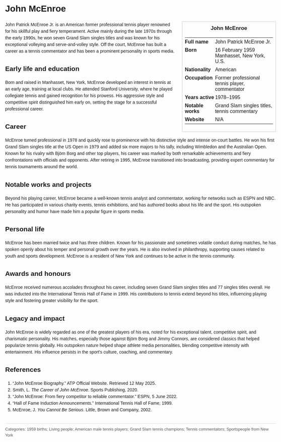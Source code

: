 <!DOCTYPE html>
<html>
<head>
  <title>John McEnroe – Profile</title>
  <style>
    body { font-family: Arial, sans-serif; margin: 2rem auto; max-width: 960px; line-height: 1.5; }
    aside.infobox { float: right; width: 280px; margin: 0 0 1rem 1.5rem; border: 1px solid #ccc; padding: 0.5rem; font-size: 0.9rem; }
    aside.infobox h3 { text-align: center; margin-top: 0; }
    aside.infobox table { width: 100%; border-collapse: collapse; }
    aside.infobox td { padding: 0.25rem 0; vertical-align: top; }
    h1 { margin-top: 0; }
    footer.categories { font-size: 0.8rem; color: #555; border-top: 1px solid #ddd; padding-top: 0.5rem; margin-top: 2rem; }
  </style>
</head>
<body>
  <h1>John McEnroe</h1>
  <aside class="infobox">
    <h3>John McEnroe</h3>
    <table>
      <tr><td><strong>Full name</strong></td><td>John Patrick McEnroe Jr.</td></tr>
      <tr><td><strong>Born</strong></td><td>16 February 1959<br>Manhasset, New York, U.S.</td></tr>
      <td><strong>Nationality</strong></td><td>American</td></tr>
      <tr><td><strong>Occupation</strong></td><td>Former professional tennis player, commentator</td></tr>
      <tr><td><strong>Years active</strong></td><td>1978–1995</td></tr>
      <tr><td><strong>Notable works</strong></td><td>Grand Slam singles titles, tennis commentary</td></tr>
      <tr><td><strong>Website</strong></td><td>N/A</td></tr>
    </table>
  </aside>
  <p>John Patrick McEnroe Jr. is an American former professional tennis player renowned for his skillful play and fiery temperament. Active mainly during the late 1970s through the early 1990s, he won seven Grand Slam singles titles and was known for his exceptional volleying and serve-and-volley style. Off the court, McEnroe has built a career as a tennis commentator and has been a prominent personality in sports media.</p>
  
  <h2>Early life and education</h2>
  <p>Born and raised in Manhasset, New York, McEnroe developed an interest in tennis at an early age, training at local clubs. He attended Stanford University, where he played collegiate tennis and gained recognition for his prowess. His aggressive style and competitive spirit distinguished him early on, setting the stage for a successful professional career.</p>
  
  <h2>Career</h2>
  <p>McEnroe turned professional in 1978 and quickly rose to prominence with his distinctive style and intense on-court battles. He won his first Grand Slam singles title at the US Open in 1979 and added six more majors to his tally, including Wimbledon and the Australian Open. Known for his rivalry with Björn Borg and other top players, his career was marked by both remarkable achievements and fiery confrontations with officials and opponents. After retiring in 1995, McEnroe transitioned into broadcasting, providing expert commentary for tennis tournaments around the world.</p>
  
  <h2>Notable works and projects</h2>
  <p>Beyond his playing career, McEnroe became a well-known tennis analyst and commentator, working for networks such as ESPN and NBC. He has participated in various charity events, tennis exhibitions, and has authored books about his life and the sport. His outspoken personality and humor have made him a popular figure in sports media.</p>
  
  <h2>Personal life</h2>
  <p>McEnroe has been married twice and has three children. Known for his passionate and sometimes volatile conduct during matches, he has spoken openly about his temper and personal growth over the years. He is also involved in philanthropy, supporting causes related to youth and sports development. McEnroe is a resident of New York and continues to be active in the tennis community.</p>
  
  <h2>Awards and honours</h2>
  <p>McEnroe received numerous accolades throughout his career, including seven Grand Slam singles titles and 77 singles titles overall. He was inducted into the International Tennis Hall of Fame in 1999. His contributions to tennis extend beyond his titles, influencing playing style and fostering greater visibility for the sport.</p>
  
  <h2>Legacy and impact</h2>
  <p>John McEnroe is widely regarded as one of the greatest players of his era, noted for his exceptional talent, competitive spirit, and charismatic personality. His matches, especially those against Björn Borg and Jimmy Connors, are considered classics that helped popularize tennis globally. His outspoken nature helped shape athlete media personalities, blending competitive intensity with entertainment. His influence persists in the sport's culture, coaching, and commentary.</p>
  
  <h2>References</h2>
  <ol>
    <li>“John McEnroe Biography.” ATP Official Website. Retrieved 12 May 2025.</li>
    <li>Smith, L. <i>The Career of John McEnroe</i>. Sports Publishing, 2020.</li>
    <li>“John McEnroe: From fiery competitor to reliable commentator.” ESPN, 5 June 2022.</li>
    <li>“Hall of Fame Induction Announcements.” International Tennis Hall of Fame, 1999.</li>
    <li>McEnroe, J. <i>You Cannot Be Serious</i>. Little, Brown and Company, 2002.</li>
  </ol>
  
  <footer class="categories">Categories: 1959 births; Living people; American male tennis players; Grand Slam tennis champions; Tennis commentators; Sportspeople from New York</footer>
</body>
</html>